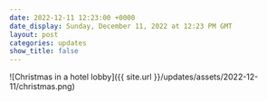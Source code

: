 ```yaml
---
date: 2022-12-11 12:23:00 +0000
date_display: Sunday, December 11, 2022 at 12:23 PM GMT
layout: post
categories: updates
show_title: false
---
```


![Christmas in a hotel lobby]({{ site.url }}/updates/assets/2022-12-11/christmas.png)
